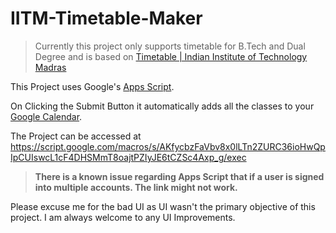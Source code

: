 # IITM-Timetable-Maker

>Currently this project only supports timetable for B.Tech and Dual Degree and is based on [Timetable | Indian Institute of Technology Madras](https://www.iitm.ac.in/academics/academic-services/timetable)

This Project uses Google's [Apps Script](https://developers.google.com/apps-script).

On Clicking the Submit Button it automatically adds all the classes to your [Google Calendar](https://calendar.google.com/).

The Project can be accessed at https://script.google.com/macros/s/AKfycbzFaVbv8x0lLTn2ZURC36ioHwQpIpCUIswcL1cF4DHSMmT8oajtPZIyJE6tCZSc4Axp_g/exec

>**There is a known issue regarding Apps Script that if a user is signed into multiple accounts. The link might not work.**

Please excuse me for the bad UI as UI wasn't the primary objective of this project. I am always welcome to any UI Improvements.

